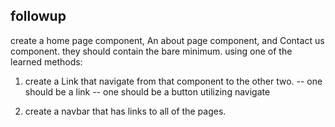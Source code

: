 ## followup
create a home page component, An about page component, and Contact us component.
they should contain the bare minimum.
using one of the learned methods:
1. create a Link that navigate from that component to the other two.
-- one should be a link
-- one should be a button utilizing navigate

2. create a navbar that has links to all of the pages.